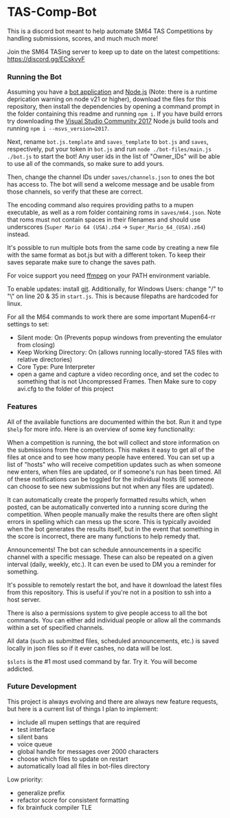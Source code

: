 # TAS-Comp-Bot
This is a discord bot meant to help automate SM64 TAS Competitions by handling submissions, scores, and much much more!

Join the SM64 TASing server to keep up to date on the latest competitions: https://discord.gg/ECskvyF


### Running the Bot
Assuming you have a [bot application](https://discord.com/developers/applications) and [Node.js](https://nodejs.org/en/download/) (Note: there is a runtime deprication warning on node v21 or higher), download the files for this repository, then install the dependencies by opening a command prompt in the folder containing this readme and running `npm i`. If you have build errors try downloading the [Visual Studio Community 2017](https://visualstudio.microsoft.com/vs/older-downloads/) Node.js build tools and running `npm i --msvs_version=2017`.

Next, rename `bot.js.template` and `saves_template` to `bot.js` and `saves`, respectively, put your token in `bot.js` and run `node ./bot-files/main.js ./bot.js` to start the bot! Any user ids in the list of "Owner_IDs" will be able to use all of the commands, so make sure to add yours.

Then, change the channel IDs under `saves/channels.json` to ones the bot has access to. The bot will send a welcome message and be usable from those channels, so verify that these are correct.

The encoding command also requires providing paths to a mupen executable, as well as a rom folder containing roms in `saves/m64.json`. Note that roms must not contain spaces in their filenames and should use underscores (`Super Mario 64 (USA).z64` -> `Super_Mario_64_(USA).z64`) instead.   

It's possible to run multiple bots from the same code by creating a new file with the same format as bot.js but with a different token. To keep their saves separate make sure to change the saves path.

For voice support you need [ffmpeg](https://ffmpeg.org/download.html) on your PATH environment variable.

To enable updates: install [git](https://git-scm.com/book/en/v2/Getting-Started-Installing-Git). Additionally, for Windows Users: change "/" to "\\" on line 20 & 35 in `start.js`. This is because filepaths are hardcoded for linux.

For all the M64 commands to work there are some important Mupen64-rr settings to set:
- Silent mode: On (Prevents popup windows from preventing the emulator from closing)
- Keep Working Directory: On (allows running locally-stored TAS files with relative directories)
- Core Type: Pure Interpreter
- open a game and capture a video recording once, and set the codec to something that is not Uncompressed Frames. Then Make sure to copy avi.cfg to the folder of this project

### Features
All of the available functions are documented within the bot. Run it and type `$help` for more info. Here is an overview of some key functionality:

When a competition is running, the bot will collect and store information on the submissions from the competitors. This makes it easy to get all of the files at once and to see how many people have entered. You can set up a list of "hosts" who will receive competition updates such as when someone new enters, when files are updated, or if someone's run has been timed. All of these notifications can be toggled for the individual hosts (IE someone can choose to see new submissions but not when any files are updated).

It can automatically create the properly formatted results which, when posted, can be automatically converted into a running score during the competition. When people manually make the results there are often slight errors in spelling which can mess up the score. This is typically avoided when the bot generates the results itself, but in the event that something in the score is incorrect, there are many functions to help remedy that.

Announcements! The bot can schedule announcements in a specific channel with a specific message. These can also be repeated on a given interval (daily, weekly, etc.). It can even be used to DM you a reminder for something.

It's possible to remotely restart the bot, and have it download the latest files from this repository. This is useful if you're not in a position to ssh into a host server.

There is also a permissions system to give people access to all the bot commands. You can either add individual people or allow all the commands within a set of specified channels.

All data (such as submitted files, scheduled announcements, etc.) is saved locally in json files so if it ever cashes, no data will be lost.

`$slots` is the #1 most used command by far. Try it. You will become addicted.



### Future Development
This project is always evolving and there are always new feature requests, but here is a current list of things I plan to implement:
- include all mupen settings that are required
- test interface
- silent bans
- voice queue
- global handle for messages over 2000 characters
- choose which files to update on restart
- automatically load all files in bot-files directory

Low priority:
- generalize prefix
- refactor score for consistent formatting
- fix brainfuck compiler TLE
